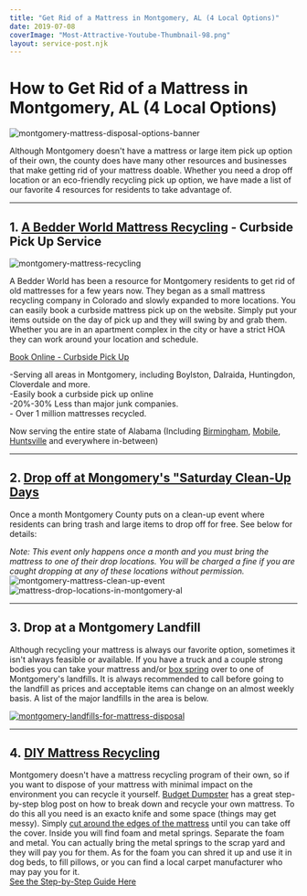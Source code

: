 ```yaml
---
title: "Get Rid of a Mattress in Montgomery, AL (4 Local Options)"
date: 2019-07-08
coverImage: "Most-Attractive-Youtube-Thumbnail-98.png"
layout: service-post.njk
---
```


# **How to Get Rid of a Mattress in Montgomery, AL (4 Local Options)**

![montgomery-mattress-disposal-options-banner](/images/blog/Most-Attractive-Youtube-Thumbnail-98-1024x576.png)

Although Montgomery doesn't have a mattress or large item pick up option of their own, the county does have many other resources and businesses that make getting rid of your mattress doable. Whether you need a drop off location or an eco-friendly recycling pick up option, we have made a list of our favorite 4 resources for residents to take advantage of.

* * *

## 1\. [A Bedder World Mattress Recycling](https://www.abedderworld.com/Montgomery-AL) - Curbside Pick Up Service

![montgomery-mattress-recycling](/images/blog/Screen-Shot-2023-01-29-at-6.40.22-AM-1024x483.png)

A Bedder World has been a resource for Montgomery residents to get rid of old mattresses for a few years now. They began as a small mattress recycling company in Colorado and slowly expanded to more locations. You can easily book a curbside mattress pick up on the website. Simply put your items outside on the day of pick up and they will swing by and grab them. Whether you are in an apartment complex in the city or have a strict HOA they can work around your location and schedule. 

[Book Online - Curbside Pick Up](https://www.abedderworld.com/Montgomery-AL)

\-Serving all areas in Montgomery, including Boylston, Dalraida, Huntingdon, Cloverdale and more.  
​-Easily book a curbside pick up online  
\-20%-30% Less than major junk companies.  
\- Over 1 million mattresses recycled.

Now serving the entire state of Alabama (Including [Birmingham](https://www.abedderworld.com/get-rid-of-mattress-birmingham-al.html/), [Mobile](https://www.abedderworld.com/how-to-get-rid-of-a-mattress-in-mobile-al.html/), [Huntsville](https://www.abedderworld.com/how-to-get-rid-of-a-mattress-in-huntsville-al.html/) and everywhere in-between)

* * *

## 2\. [Drop off at Mongomery's "Saturday Clean-Up Days](https://www.mc-ala.org/Living/Pages/GarbageCollection.aspx "Links active once published")

Once a month Montgomery County puts on a clean-up event where residents can bring trash and large items to drop off for free. See below for details:

_Note: This event only happens once a month and you must bring the mattress to one of their drop locations. You will be charged a fine if you are caught dropping at any of these locations without permission._![montgomery-mattress-clean-up-event](/images/blog/screen-shot-2018-06-24-at-5-47-05-pm.png) ![mattress-drop-locations-in-montgomery-al](/images/blog/screen-shot-2018-06-24-at-5-48-33-pm.png)

* * *

## 3\. Drop at a Montgomery Landfill

Although recycling your mattress is always our favorite option, sometimes it isn't always feasible or available. If you have a truck and a couple strong bodies you can take your mattress and/or [box spring](https://www.abedderworld.com/how-to-get-rid-of-a-box-spring.html/) over to one of Montgomery's landfills. It is always recommended to call before going to the landfill as prices and acceptable items can change on an almost weekly basis. A list of the major landfills in the area is below.

[![montgomery-landfills-for-mattress-disposal](/images/blog/screen-shot-2018-06-24-at-6-03-25-pm.png)](https://www.google.com/search?ei=Yi0wW4OuDp-jjwS8vIaYAw&q=montgomery+al+landfill&oq=montgomery+al+landfill&gs_l=psy-ab.3..0j0i22i30k1.20366.21375.0.21663.8.8.0.0.0.0.251.735.0j3j1.4.0....0...1c.1.64.psy-ab..4.4.735....0.1h-LEM_xkQ4)

* * *

## 4. [DIY Mattress Recycling](https://www.budgetdumpster.com/blog/how-to-break-down-mattress-and-box-spring/ "Links active once published")

Montgomery doesn't have a mattress recycling program of their own, so if you want to dispose of your mattress with minimal impact on the environment you can recycle it yourself. [Budget Dumpster](https://www.budgetdumpster.com/blog/how-to-break-down-mattress-and-box-spring/ "Links active once published") has a great step-by-step blog ​post on how to break down and recycle your own mattress. To do this all you need is an exacto knife and some space (things may get messy). Simply [cut around the edges of the mattress](https://www.abedderworld.com/how-to-cut-a-memory-foam-mattress.html/) until you can take off the cover. Inside you will find foam and metal springs. Separate the foam and metal. You can actually bring the metal springs to the scrap yard and they will pay you for them. As for the foam you can shred it up and use it in dog beds, to fill pillows, or you can find a local carpet manufacturer who may pay you for it.  
[See the Step-by-Step Guide Here](https://www.budgetdumpster.com/blog/how-to-break-down-mattress-and-box-spring/ "Links active once published")
